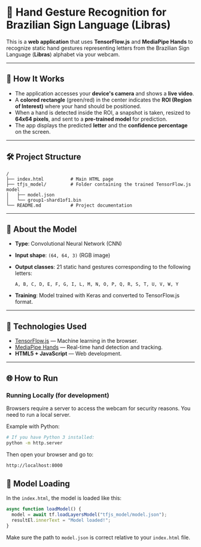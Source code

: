 # 🤚 Hand Gesture Recognition for Brazilian Sign Language (Libras)

This is a **web application** that uses **TensorFlow.js** and **MediaPipe Hands** to recognize static hand gestures representing letters from the Brazilian Sign Language (**Libras**) alphabet via your webcam.

---

## 📸 How It Works

- The application accesses your **device's camera** and shows a **live video**.
- A **colored rectangle** (green/red) in the center indicates the **ROI (Region of Interest)** where your hand should be positioned.
- When a hand is detected inside the ROI, a snapshot is taken, resized to **64x64 pixels**, and sent to a **pre-trained model** for prediction.
- The app displays the predicted **letter** and the **confidence percentage** on the screen.

---

## 🛠️ Project Structure

```
/
├── index.html          # Main HTML page
├── tfjs_model/         # Folder containing the trained TensorFlow.js model
│   ├── model.json
│   └── group1-shard1of1.bin
└── README.md           # Project documentation
```

---

## 🧠 About the Model

- **Type**: Convolutional Neural Network (CNN)
- **Input shape**: `(64, 64, 3)` (RGB image)
- **Output classes**: 21 static hand gestures corresponding to the following letters:

  ```
  A, B, C, D, E, F, G, I, L, M, N, O, P, Q, R, S, T, U, V, W, Y
  ```

- **Training**: Model trained with Keras and converted to TensorFlow.js format.

---

## 🚀 Technologies Used

- [TensorFlow.js](https://www.tensorflow.org/js) — Machine learning in the browser.
- [MediaPipe Hands](https://google.github.io/mediapipe/solutions/hands.html) — Real-time hand detection and tracking.
- **HTML5 + JavaScript** — Web development.

---

## 🌐 How to Run

### Running Locally (for development)

Browsers require a server to access the webcam for security reasons. You need to run a local server.

Example with Python:

```bash
# If you have Python 3 installed:
python -m http.server
```

Then open your browser and go to:

```
http://localhost:8000
```

## 📂 Model Loading

In the `index.html`, the model is loaded like this:

```javascript
async function loadModel() {
  model = await tf.loadLayersModel("tfjs_model/model.json");
  resultEl.innerText = "Model loaded!";
}
```

Make sure the path to `model.json` is correct relative to your `index.html` file.
